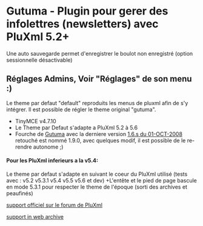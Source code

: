 # Gutuma - Plugin pour gerer des infolettres (newsletters) avec PluXml 5.2+

Une auto sauvegarde permet d'enregistrer le boulot non enregistré (option sessionnelle désactivable)

## Réglages Admins, Voir "Réglages" de son menu :)
Le theme par defaut "default" reproduits les menus de pluxml afin de s'y intégrer.
Il est possible de régler le theme original "gutuma".

- TinyMCE v4.7.10
- Le Theme par Defaut s'adapte a PluXml 5.2 à 5.6
- Fourche de [Gutuma](https://web.archive.org/web/20141221193606/http://www.gutuma.com/) avec la derniere version [1.6.s du 01-OCT-2008](https://sourceforge.net/projects/gutuma/files/) retouché est nommé 1.9.0, avec quelques modif, il est possible de le re-rendre autonome ;)

#### Pour les PluXml inferieurs a la v5.4:
Le theme par defaut s'adapte en suivant le coeur du PluXml utilisé (tests avec : v5.2 v5.3.1 v5.4 v5.5 v5.6 et dev)
+L'entête et le pied de page bascule en mode 5.3.1 pour respecter le theme de l'époque (sorti des archives et peaufinés)

[support officiel sur le forum de PluXml](http://forum.pluxml.org/viewtopic.php?id=3358)

[support in web archive](https://web.archive.org/web/20150209041755/http://www.gutuma.com/support.php)
